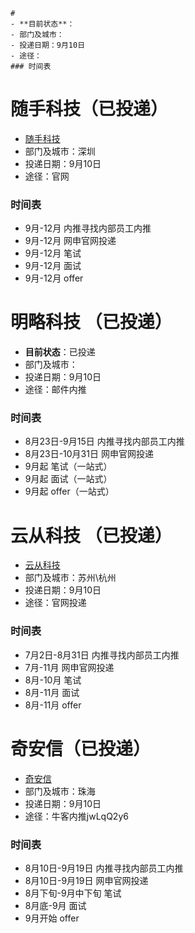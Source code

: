 ```
# 
- **目前状态**：
- 部门及城市：
- 投递日期：9月10日
- 途径：
### 时间表
```
# 随手科技（已投递）
- [随手科技](https://app.mokahr.com/campus_apply/sui/3038#/?_k=4n4pip) 
- 部门及城市：深圳
- 投递日期：9月10日
- 途径：官网
### 时间表
- 9月-12月 内推寻找内部员工内推
- 9月-12月 网申官网投递
- 9月-12月 笔试
- 9月-12月 面试
- 9月-12月 offer

# 明略科技 （已投递）
- **目前状态**：已投递
- 部门及城市：
- 投递日期：9月10日
- 途径：邮件内推
### 时间表
- 8月23日-9月15日 内推寻找内部员工内推
- 8月23日-10月31日 网申官网投递
- 9月起 笔试（一站式）
- 9月起 面试（一站式）
- 9月起 offer（一站式）

# 云从科技 （已投递）
- [云从科技](https://app.mokahr.com/campus_apply/cloudwalk/4872#/?_k=z59sto)
- 部门及城市：苏州\杭州
- 投递日期：9月10日
- 途径：官网投递
### 时间表
- 7月2日-8月31日 内推寻找内部员工内推
- 7月-11月 网申官网投递
- 8月-10月 笔试
- 8月-11月 面试
- 8月-11月 offer

# 奇安信（已投递）
- [奇安信](http://campus.chinahr.com/views/qianxin/index.html) 
- 部门及城市：珠海
- 投递日期：9月10日
- 途径：牛客内推jwLqQ2y6
### 时间表
  - 8月10日-9月19日 内推寻找内部员工内推
  - 8月10日-9月19日 网申官网投递
  - 8月下旬-9月中下旬 笔试
  - 8月底-9月 面试
  - 9月开始 offer

  